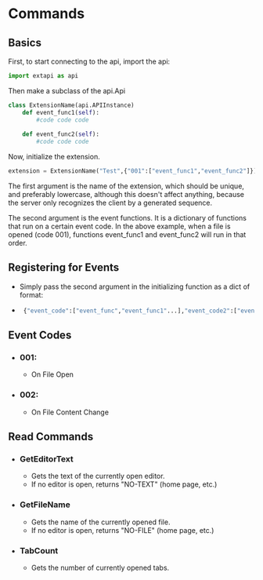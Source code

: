 # Commands

## Basics
First, to start connecting to the api, import the api:

```py 
import extapi as api
```

Then make a subclass of the api.Api

```py
class ExtensionName(api.APIInstance)
    def event_func1(self):
        #code code code
    
    def event_func2(self):
        #code code code
```
Now, initialize the extension.

```py 
extension = ExtensionName("Test",{"001":["event_func1","event_func2"]})
```

The first argument is the name of the extension, which should be unique, and preferably lowercase, although this doesn't affect anything, because the server only recognizes the client by a generated sequence.

The second argument is the event functions. It is a dictionary of functions that run on a certain event code. In the above example, when a file is opened (code 001), functions event_func1 and event_func2 will run in that order.

## Registering for Events
 - Simply pass the second argument in the initializing function as a dict of format:
 - ``` py 
    {"event_code":["event_func","event_func1"...],"event_code2":["event2_func",...],...}
   ```

## Event Codes
 - ### 001:
    - On File Open
 - ### 002:
    - On File Content Change

## Read Commands
- ### GetEditorText
    - Gets the text of the currently open editor.
    - If no editor is open, returns "NO-TEXT" (home page, etc.)
- ### GetFileName
    - Gets the name of the currently opened file.
    - If no editor is open, returns "NO-FILE" (home page, etc.)
- ### TabCount
    - Gets the number of currently opened tabs.
